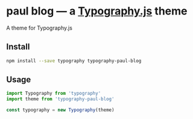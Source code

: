 # paul blog — a <a href='https://github.com/kyleamathews/typography.js'>Typography.js</a> theme

A theme for Typography.js

## Install
```bash
npm install --save typography typography-paul-blog
```
## Usage
```javascript
import Typography from 'typography'
import theme from 'typography-paul-blog'

const typography = new Typography(theme)
```